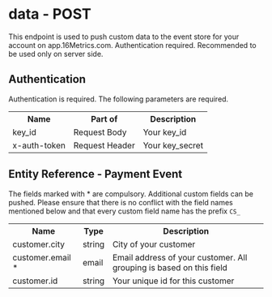 data - POST
===========

This endpoint is used to push custom data to the event store for your account on app.16Metrics.com. Authentication required. Recommended to be used only on server side.

Authentication
--------------

Authentication is required. The following parameters are required.
<table>
    <tr>
        <th>Name</th>
        <th>Part of</th>
        <th>Description</th>
    </tr>
    <tr>
        <td>key_id</td>
        <td>Request Body</td>
        <td>Your key_id</td>
    </tr>
    <tr>
        <td>x-auth-token</td>
        <td>Request Header</td>
        <td>Your key_secret</td>
    </tr>
</table>

Entity Reference - Payment Event
--------------------------------

The fields marked with * are compulsory. Additional custom fields can be pushed. Please ensure that there is no conflict with the field names mentioned below and that every custom field name has the prefix ```CS_```

<table>
    <tr>
        <th>Name</th>
        <th>Type</th>
        <th>Description</th>
    </tr>
    <tr>
        <td>customer.city</td>
        <td>string</td>
        <td>City of your customer</td>
    </tr>
    <tr>
        <td>customer.email *</td>
        <td>email</td>
        <td>Email address of your customer. All grouping is based on this field</td>
    </tr>
    <tr>
        <td>customer.id</td>
        <td>string</td>
        <td>Your unique id for this customer</td>
    </tr>
</table>
